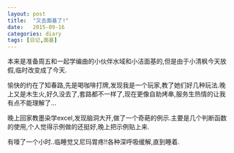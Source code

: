```yaml
---
layout: post
title:  "又去面基了!"
date:   2015-09-16
categories: diary
tags: [日记,面基]
---
```

本来是准备周五和一起学编曲的小伙伴水域和小洁面基的,但是由于小清枫今天放假,临时改变成了今天.

愉快的约在了知春路,先是喝咖啡打牌,发现我是一个玩家,教了她们好几种玩法.晚上又是木生火,好久没去了,套路都不一样了,现在更像自助烤串,服务生热情的让我有点不能理解了...

晚上回家教墨染学excel,发现脑洞大开,做了一个奇葩的例示.主要是几个判断函数的使用,个人觉得示例做的还挺好,晚上把示例贴上来.

有嚎了一个小时..临睡觉又尼玛胃疼!!各种深呼吸缓解,直到睡着.
